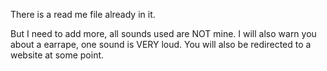 There is a read me file already in it.

But I need to add more, all sounds used are NOT mine.
I will also warn you about a earrape, one sound is VERY loud.
You will also be redirected to a website at some point.

